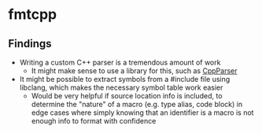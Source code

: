 # fmtcpp

## Findings
- Writing a custom C++ parser is a tremendous amount of work
  - It might make sense to use a library for this, such as [CppParser](https://github.com/satya-das/cppparser)
- It might be possible to extract symbols from a #include file using libclang, which makes the necessary symbol table work easier
  - Would be very helpful if source location info is included, to determine the "nature" of a macro (e.g. type alias, code block) in edge cases where simply knowing that an identifier is a macro is not enough info to format with confidence
